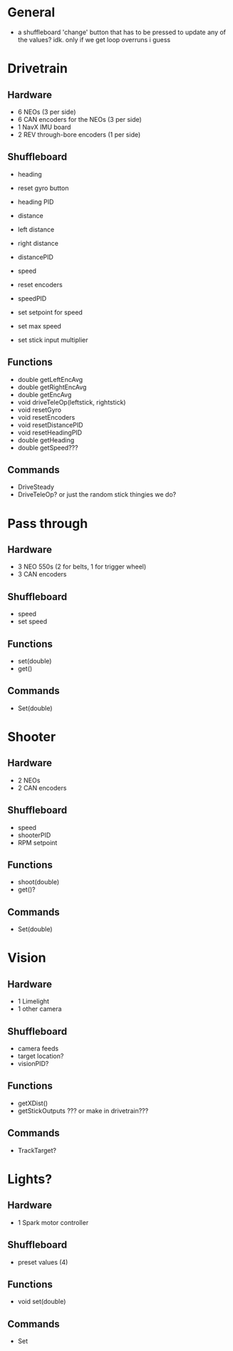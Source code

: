 # General
 - a shuffleboard 'change' button that has to be pressed to update any of the values? idk. only if we get loop overruns i guess

# Drivetrain
## Hardware
 - 6 NEOs (3 per side)
 - 6 CAN encoders for the NEOs (3 per side)
 - 1 NavX IMU board
 - 2 REV through-bore encoders (1 per side)
## Shuffleboard
 - heading
 - reset gyro button
 - heading PID

 - distance
 - left distance
 - right distance
 - distancePID
 - speed
 - reset encoders
 - speedPID
 - set setpoint for speed
 - set max speed
 - set stick input multiplier
 ## Functions
 - double getLeftEncAvg
 - double getRightEncAvg
 - double getEncAvg
 - void driveTeleOp(leftstick, rightstick)
 - void resetGyro
 - void resetEncoders
 - void resetDistancePID
 - void resetHeadingPID
 - double getHeading
 - double getSpeed???
## Commands
 - DriveSteady
 - DriveTeleOp? or just the random stick thingies we do?

# Pass through
## Hardware
 - 3 NEO 550s (2 for belts, 1 for trigger wheel)
 - 3 CAN encoders
## Shuffleboard
 - speed
 - set speed
## Functions
 - set(double)
 - get()
## Commands
 - Set(double)

# Shooter
## Hardware
 - 2 NEOs
 - 2 CAN encoders
## Shuffleboard
 - speed
 - shooterPID
 - RPM setpoint
## Functions
 - shoot(double)
 - get()?
## Commands
 - Set(double)

# Vision
## Hardware
 - 1 Limelight
 - 1 other camera
## Shuffleboard
 - camera feeds
 - target location?
 - visionPID?
## Functions
 - getXDist()
 - getStickOutputs ??? or make in drivetrain???
## Commands
 - TrackTarget?

# Lights?
## Hardware
 - 1 Spark motor controller
## Shuffleboard
 - preset values (4)
## Functions
 - void set(double)
## Commands
 - Set